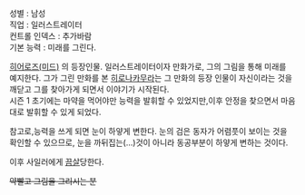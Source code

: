 성별 : 남성  
직업 : 일러스트레이터  
컨트롤 인덱스 : 추가바람  
기본 능력 : 미래를 그린다.

[히어로즈(미드)](%ED%9E%88%EC%96%B4%EB%A1%9C%EC%A6%88%28%EB%AF%B8%EB%93%9C%29.md)
의 등장인물. 일러스트레이터이자 만화가로, 그의 그림을 통해 미래를 예지한다. 그가 그린 만화를 본 [히로나카무라](%ED%9E%88%EB%A1%9C%20%EB%82%98%EC%B9%B4%EB%AC%B4%EB%9D%BC.md)는 그 만화의
등장 인물이 자신이라는 것을 깨닫고 그를 찾아가게 되면서 이야기가 시작된다.  
시즌 1 초기에는 마약을 먹어야만 능력을 발휘할 수 있었지만,이후 안정을 찾으면서 마음대로 발휘할 수 있게 되었다.

참고로,능력을 쓰게 되면 눈이 하얗게 변한다. 눈의 검은 동자가 어렴풋이 보이는 것을 확인할 수 있으므로, 눈을 까뒤집는(...)것이 아니라
동공부분이 하얗게 변하는 것이다.

이후 사일러에게 [끔살](%EB%81%94%EC%82%B4.md)당한다.

<del>약빨고 그림을 그리시는 분</del>

